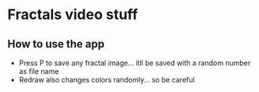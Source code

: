 # Fractals video stuff
## How to use the app
* Press P to save any fractal image... itll be saved with a random number as file name
* Redraw also changes colors randomly... so be careful
